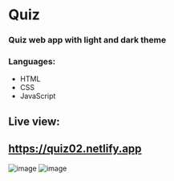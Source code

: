 # Quiz

### Quiz web app with light and dark theme
### Languages:
* HTML
* CSS
* JavaScript
## Live view:
## https://quiz02.netlify.app
![image](https://user-images.githubusercontent.com/81018331/227926994-82854344-b5dd-4eff-a709-3110104f62eb.png)
![image](https://user-images.githubusercontent.com/81018331/227928668-9d94e52d-b14c-4193-81ba-bd26c45d24aa.png)
